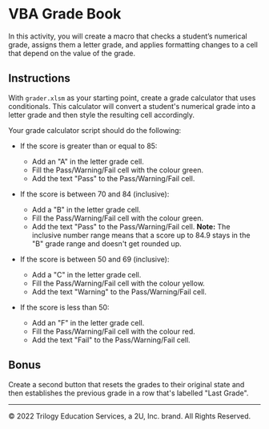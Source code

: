 # VBA Grade Book

In this activity, you will create a macro that checks a student’s numerical grade, assigns them a letter grade, and applies formatting changes to a cell that depend on the value of the grade.

## Instructions

With `grader.xlsm` as your starting point, create a grade calculator that uses conditionals. This calculator will convert a student's numerical grade into a letter grade and then style the resulting cell accordingly.

Your grade calculator script should do the following:

* If the score is greater than or equal to 85:
  * Add an "A" in the letter grade cell.
  * Fill the Pass/Warning/Fail cell with the colour green.
  * Add the text "Pass" to the Pass/Warning/Fail cell.

* If the score is between 70 and 84 (inclusive):
  * Add a "B" in the letter grade cell.
  * Fill the Pass/Warning/Fail cell with the colour green.
  * Add the text "Pass" to the Pass/Warning/Fail cell.
  **Note:** The inclusive number range means that a score up to 84.9 stays in the "B" grade range and doesn't get rounded up.

* If the score is between 50 and 69 (inclusive):
  * Add a "C" in the letter grade cell.
  * Fill the Pass/Warning/Fail cell with the colour yellow.
  * Add the text "Warning" to the Pass/Warning/Fail cell.

* If the score is less than 50:
  * Add an "F" in the letter grade cell.
  * Fill the Pass/Warning/Fail cell with the colour red.
  * Add the text "Fail" to the Pass/Warning/Fail cell.

## Bonus

Create a second button that resets the grades to their original state and then establishes the previous grade in a row that's labelled "Last Grade".

- - -

© 2022 Trilogy Education Services, a 2U, Inc. brand. All Rights Reserved.
